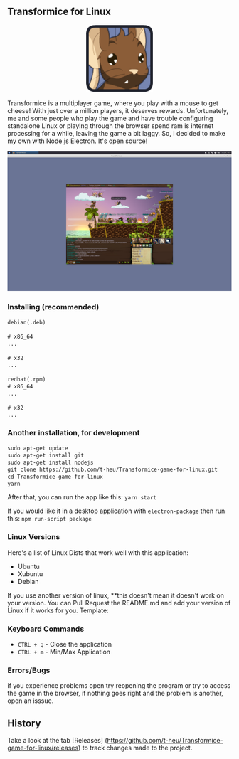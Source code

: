 ## Transformice for Linux

<p align="center">
  <img alt="logo" src="./icons/icone128.png" width="150" />
</p>

Transformice is a multiplayer game, where you play with a mouse to get cheese! With just over a million players, it deserves rewards. Unfortunately, me and some people who play the game and have trouble configuring standalone Linux or playing through the browser spend ram is internet processing for a while, leaving the game a bit laggy. So, I decided to make my own with Node.js Electron. It's open source!

<p align="center">
  <img alt="capture" src="./_docs/Captura de tela_2020-06-23_16-37-36.png" width="650" />
</p>

### Installing (recommended)

```check on your system which architecture.
debian(.deb)

# x86_64
...

# x32
...

redhat(.rpm)
# x86_64
...

# x32
...
```
### Another installation, for development
```
sudo apt-get update
sudo apt-get install git
sudo apt-get install nodejs
git clone https://github.com/t-heu/Transformice-game-for-linux.git
cd Transformice-game-for-linux
yarn
```

After that, you can run the app like this:
```yarn start```

If you would like it in a desktop application with `electron-package` then run this:
```npm run-script package```

### Linux Versions

Here's a list of Linux Dists that work well with this application:
- Ubuntu
- Xubuntu
- Debian

If you use another version of linux, **this doesn't mean it doesn't work on your version. You can Pull Request the README.md and add your version of Linux if it works for you. Template:

### Keyboard Commands

*  `CTRL + q` - Close the application 
*  `CTRL + m` - Min/Max Application

### Errors/Bugs

if you experience problems open try reopening the program or try to access the game in the browser, if nothing goes right and the problem is another, open an isssue.

## History

Take a look at the tab [Releases] (https://github.com/t-heu/Transformice-game-for-linux/releases) to track changes made to the project.
